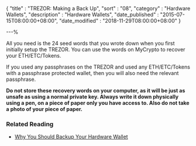{
"title" : "TREZOR: Making a Back Up",
"sort" : "08",
"category" : "Hardware Wallets",
"description" : "Hardware Wallets",
"date_published" : "2015-07-15T08:00:00+08:00",
"date_modified" : "2018-11-29T08:00:00+08:00"
}

---%

All you need is the 24 seed words that you wrote down when you first initially setup the TREZOR. You can use the words on MyCrypto to recover your ETH/ETC/Tokens.

If you used any passphrases on the TREZOR and used any ETH/ETC/Tokens with a passphrase protected wallet, then you will also need the relevant passphrase.

**Do not store these recovery words on your computer, as it will be just as unsafe as using a normal private key. Always write it down physically using a pen, on a piece of paper only you have access to. Also do not take a photo of your piece of paper.**

### Related Reading
* [Why You Should Backup Your Hardware Wallet](https://support.mycrypto.com/hardware-wallets/why-you-should-backup-your-hardware-wallet.html)
